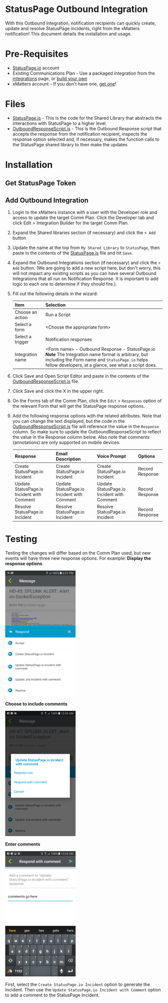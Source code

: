 # StatusPage Outbound Integration
With this Outbound Integration, notification recipients can quickly create, update and resolve StatusPage incidents, right from the xMatters notification! This document details the installation and usage. 

# Pre-Requisites
* [StatusPage.io](https://www.statuspage.io/) account
* Existing Communications Plan - Use a packaged integration from the [integrations](https://www.xmatters.com/integrations) page, or [build your own](https://support.xmatters.com/hc/en-us/articles/202396229) 
* xMatters account - If you don't have one, [get one](https://www.xmatters.com)! 

# Files
* [StatusPage.js](StatusPage.js) - This is the code for the Shared Library that abstracts the interactions with StatusPage to a higher level. 
* [OutboundResponseScript.js](OutboundResponseScript.js) - This is the Outbound Response script that accepts the response from the notification recipient, inspects the response option selected and, if necessary, makes the function calls to the StatusPage shared library to then make the updates 

# Installation
## Get StatusPage Token

## Add Outbound Integration
1. Login to the xMatters instance with a user with the Developer role and access to update the target Comm Plan. Click the Developer tab and click Edit > Integration Builder for the target Comm Plan. 
2. Expand the Shared libraries section (if necessary) and click the `+ Add` button
3. Update the name at the top from `My Shared Library` to `StatusPage`, then paste in the contents of the [StatusPage.js](StatusPage.js) file and hit `Save`.
4. Expand the Outbound Integrations section (if necessary) and click the `+ Add` button. (We are going to add a new script here, but don't worry, this will not impact any existing scripts as you can have several Outbound Integrations that all run on Notification Response. It is important to add logic to each one to determine if they should fire.). 
5. Fill out the following details in the wizard:

   | Item | Selection |
   | ---- | ---- |
   | Choose an action | Run a Script |
   | Select a form    | \<Choose the appropriate form> |
   | Select a trigger | Notification responses |
   | Integration name | \<Form name> - Outbound Response - StatusPage.io <br/> **Note** The Integration name format is arbitrary, but including the Form name and `StatusPage.io` helps fellow developers, at a glance, see what a script does. |
6. Click Save and Open Script Editor and paste in the contents of the [OutboundResponseScript.js](OutboundResponseScript.js) file. 
7. Click Save and click the X in the upper right. 
6. On the Forms tab of the Comm Plan, click the `Edit` > `Responses` option of the relevant Form that will get the StatusPage response options. 
7. Add the following response options with the related attributes. Note that you can change the text displayed, but the code in the [OutboundResponseScript.js](OutboundResponseScript.js) file will reference the value in the `Response` column. So make sure to update the OutboundResponseScript to reflect the value in the Response column below. Also note that comments (annotations) are only supported on mobile devices. 

   | Response | Email Description | Voice Prompt | Options  |
   | -------- | ----------------- | ------------ | -------- |
   | Create StatusPage.io Incident               | Create StatusPage.io Incident               | Create StatusPage.io Incident  | Record Response |
   | Update StatusPage.io Incident with Comment  | Update StatusPage.io Incident with Comment  | Update StatusPage.io Incident with Comment | Record Response |
   | Resolve StatusPage.io Incident              | Resolve StatusPage.io Incident | Resolve StatusPage.io Incident | Record Response |


# Testing

Testing the changes will differ based on the Comm Plan used, but new events will have three new response options. For example:
**Display the response options**

<img src="images/ResponseOptions.png" alt="Response Options in Mobile Device" height="400">

**Choose to include comments**

<img src="images/ResponseDialog.png" alt="Response Dialog" height="400">

**Enter comments**

<img src="images/CommentDialog.png" alt="Comment Dialog" height="400">


First, select the `Create StatusPage.io Incident` option to generate the Incident. Then use the `Update StatusPage.io Incident with Comment` option to add a comment to the StatusPage Incident. 

